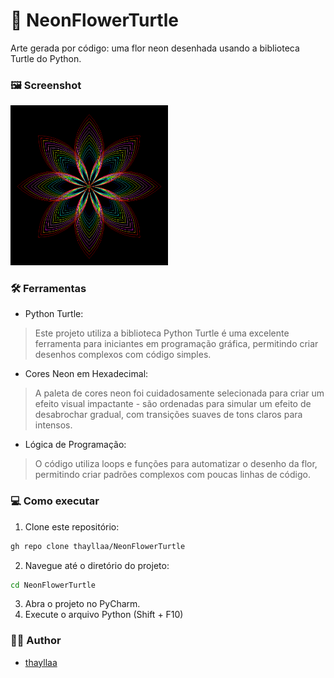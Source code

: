 # 📌 NeonFlowerTurtle
Arte gerada por código: uma flor neon desenhada usando a biblioteca Turtle do Python.

### 🖼️ Screenshot
<img src="https://github.com/thayllaa/NeonFlowerTurtle/blob/main/screenshot_neon-flower.png" width="50%" alt="Imagem Neon Flower Turtle">

### 🛠️ Ferramentas
* Python Turtle:
> Este projeto utiliza a biblioteca Python Turtle é uma excelente ferramenta para iniciantes em programação gráfica, permitindo criar desenhos complexos com código simples.

* Cores Neon em Hexadecimal:
> A paleta de cores neon foi cuidadosamente selecionada para criar um efeito visual impactante - são ordenadas para simular um efeito de desabrochar gradual, com transições suaves de tons claros para intensos.

* Lógica de Programação:
> O código utiliza loops e funções para automatizar o desenho da flor, permitindo criar padrões complexos com poucas linhas de código.

### 💻 Como executar
1.  Clone este repositório:
``` bash
gh repo clone thayllaa/NeonFlowerTurtle
```
2. Navegue até o diretório do projeto:
``` bash
cd NeonFlowerTurtle
```
3. Abra o projeto no PyCharm.
4. Execute o arquivo Python (Shift + F10)

### 👩‍💻 Author
- [thayllaa](https://github.com/thayllaa)
